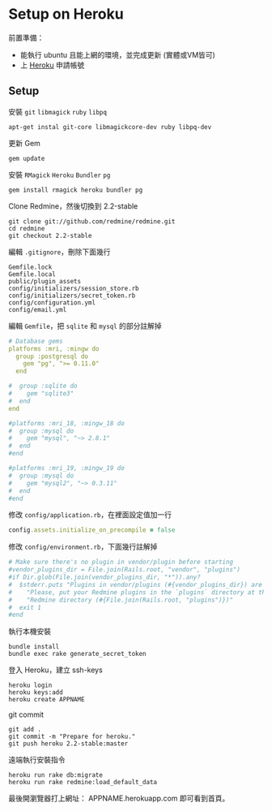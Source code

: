 # Setup on Heroku

前置準備：

* 能執行 ubuntu 且能上網的環境，並完成更新 (實體或VM皆可)
* 上 [Heroku](htttp://www.heroku.com/) 申請帳號

## Setup

安裝 `git` `libmagick` `ruby` `libpq`

    apt-get instal git-core libmagickcore-dev ruby libpq-dev

更新 Gem

    gem update

安裝 `RMagick` `Heroku` `Bundler` `pg`

    gem install rmagick heroku bundler pg

Clone Redmine，然後切換到 2.2-stable

    git clone git://github.com/redmine/redmine.git
    cd redmine
    git checkout 2.2-stable

編輯 `.gitignore`，刪除下面幾行

```
Gemfile.lock
Gemfile.local
public/plugin_assets
config/initializers/session_store.rb
config/initializers/secret_token.rb
config/configuration.yml
config/email.yml
```

編輯 `Gemfile`，把 `sqlite` 和 `mysql` 的部分註解掉

```yaml
# Database gems
platforms :mri, :mingw do
  group :postgresql do
    gem "pg", ">= 0.11.0"
  end

#  group :sqlite do
#    gem "sqlite3"
#  end
end

#platforms :mri_18, :mingw_18 do
#  group :mysql do
#    gem "mysql", "~> 2.8.1"
#  end
#end

#platforms :mri_19, :mingw_19 do
#  group :mysql do
#    gem "mysql2", "~> 0.3.11"
#  end
#end
```

修改 `config/application.rb`，在裡面設定值加一行

```ruby
config.assets.initialize_on_precompile = false
```

修改 `config/environment.rb`，下面幾行註解掉

```ruby
# Make sure there's no plugin in vendor/plugin before starting
#vendor_plugins_dir = File.join(Rails.root, "vendor", "plugins")
#if Dir.glob(File.join(vendor_plugins_dir, "*")).any?
#  $stderr.puts "Plugins in vendor/plugins (#{vendor_plugins_dir}) are no longer allowed. " +
#    "Please, put your Redmine plugins in the `plugins` directory at the root of your " +
#    "Redmine directory (#{File.join(Rails.root, "plugins")})"
#  exit 1
#end
```

執行本機安裝

    bundle install
    bundle exec rake generate_secret_token

登入 Heroku，建立 ssh-keys

    heroku login
    heroku keys:add
    heroku create APPNAME

git commit

    git add .
    git commit -m "Prepare for heroku."
    git push heroku 2.2-stable:master

遠端執行安裝指令

    heroku run rake db:migrate
    heroku run rake redmine:load_default_data

最後開瀏覽器打上網址： APPNAME.herokuapp.com 即可看到首頁。
